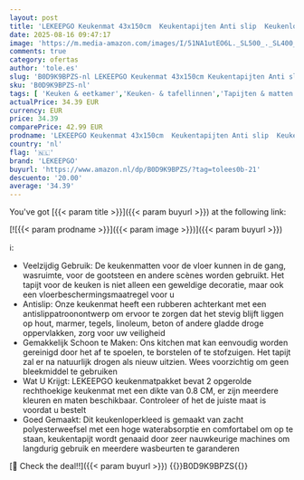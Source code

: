```yaml
---
layout: post
title: 'LEKEEPGO Keukenmat 43x150cm  Keukentapijten Anti slip  Keukenloper Wasbaar  Comfortabele Keukenmat Absorberend  Keukenmat voor Keuken  Woonkamer  Kantoor  Taartloper  Beige'
date: 2025-08-16 09:47:17
image: 'https://m.media-amazon.com/images/I/51NA1utEO6L._SL500_._SL400_.jpg'
comments: true
category: ofertas
author: 'tole.es'
slug: 'B0D9K9BPZS-nl LEKEEPGO Keukenmat 43x150cm Keukentapijten Anti slip...'
sku: 'B0D9K9BPZS-nl'
tags: [ 'Keuken & eetkamer','Keuken- & tafellinnen','Tapijten & matten voor de keuken','Wonen & keuken','lekeepgo','🇳🇱', ]
actualPrice: 34.39 EUR
currency: EUR
price: 34.39
comparePrice: 42.99 EUR
prodname: 'LEKEEPGO Keukenmat 43x150cm  Keukentapijten Anti slip  Keukenloper Wasbaar  Comfortabele Keukenmat Absorberend  Keukenmat voor Keuken  Woonkamer  Kantoor  Taartloper  Beige'
country: 'nl'
flag: '🇳🇱'
brand: 'LEKEEPGO'
buyurl: 'https://www.amazon.nl/dp/B0D9K9BPZS/?tag=tolees0b-21'
descuento: '20.00'
average: '34.39'
---
```


You've got [{{< param title >}}]({{< param buyurl >}}) at the following link:

[![{{< param prodname >}}]({{< param image >}})]({{< param buyurl >}})

ℹ️:

- Veelzijdig Gebruik: De keukenmatten voor de vloer kunnen in de gang, wasruimte, voor de gootsteen en andere scènes worden gebruikt. Het tapijt voor de keuken is niet alleen een geweldige decoratie, maar ook een vloerbeschermingsmaatregel voor u
- Antislip: Onze keukenmat heeft een rubberen achterkant met een antislippatroonontwerp om ervoor te zorgen dat het stevig blijft liggen op hout, marmer, tegels, linoleum, beton of andere gladde droge oppervlakken, zorg voor uw veiligheid
- Gemakkelijk Schoon te Maken: Ons kitchen mat kan eenvoudig worden gereinigd door het af te spoelen, te borstelen of te stofzuigen. Het tapijt zal er na natuurlijk drogen als nieuw uitzien. Wees voorzichtig om geen bleekmiddel te gebruiken
- Wat U Krijgt: LEKEEPGO keukenmatpakket bevat 2 opgerolde rechthoekige keukenmat met een dikte van 0.8 CM, er zijn meerdere kleuren en maten beschikbaar. Controleer of het de juiste maat is voordat u bestelt
- Goed Gemaakt: Dit keukenloperkleed is gemaakt van zacht polyesterweefsel met een hoge waterabsorptie en comfortabel om op te staan, keukentapijt wordt genaaid door zeer nauwkeurige machines om langdurig gebruik en meerdere wasbeurten te garanderen

[🛒 Check the deal!!]({{< param buyurl >}})
{{<world>}}B0D9K9BPZS{{</world>}}
